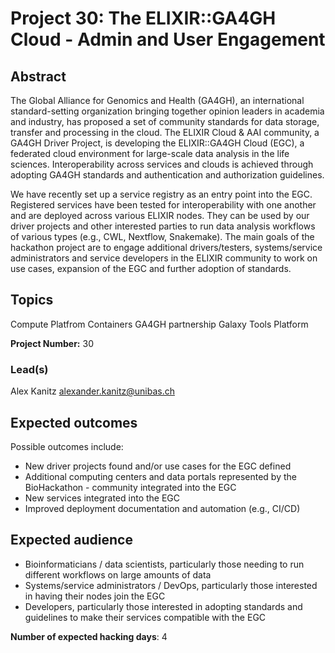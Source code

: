 # Project 30: The ELIXIR::GA4GH Cloud - Admin and User Engagement

## Abstract

The Global Alliance for Genomics and Health (GA4GH), an international standard-setting organization bringing together opinion leaders in academia and industry, has proposed a set of community standards for data storage, transfer and processing in the cloud. The ELIXIR Cloud & AAI community, a GA4GH Driver Project, is developing the ELIXIR::GA4GH Cloud (EGC), a federated cloud environment for large-scale data analysis in the life sciences. Interoperability across services and clouds is achieved through adopting GA4GH standards and authentication and authorization guidelines.

We have recently set up a service registry as an entry point into the EGC. Registered services have been tested for interoperability with one another and are deployed across various ELIXIR nodes. They can be used by our driver projects and other interested parties to run data analysis workflows of various types (e.g., CWL, Nextflow, Snakemake). The main goals of the hackathon project are to engage additional drivers/testers, systems/service administrators and service developers in the ELIXIR community to work on use cases, expansion of the EGC and further adoption of standards.

## Topics

Compute Platfrom
Containers
GA4GH partnership
Galaxy
Tools Platform

**Project Number:** 30

### Lead(s)

Alex Kanitz <alexander.kanitz@unibas.ch>

## Expected outcomes

Possible outcomes include:
- New driver projects found and/or use cases for the EGC defined
- Additional computing centers and data portals represented by the BioHackathon - community integrated into the EGC
- New services integrated into the EGC
- Improved deployment documentation and automation (e.g., CI/CD)

## Expected audience

- Bioinformaticians / data scientists, particularly those needing to run different workflows on large amounts of data
- Systems/service administrators / DevOps, particularly those interested in having their nodes join the EGC
- Developers, particularly those interested in adopting standards and guidelines to make their services compatible with the EGC

**Number of expected hacking days**: 4

